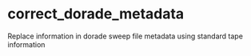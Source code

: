 # correct_dorade_metadata
Replace information in dorade sweep file metadata using standard tape information